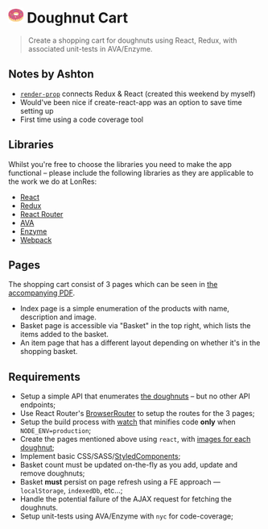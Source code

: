 # <img src="/doughnut.svg" width="30" /> Doughnut Cart

> Create a shopping cart for doughnuts using React, Redux, with associated unit-tests in AVA/Enzyme.

## Notes by Ashton

* [`render-prop`](https://ashtonsix.com/render-prop) connects Redux & React (created this weekend by myself)
* Would've been nice if create-react-app was an option to save time setting up
* First time using a code coverage tool

## Libraries

Whilst you're free to choose the libraries you need to make the app functional &ndash; please include the following libraries as they are applicable to the work we do at LonRes:

* [React](https://github.com/facebook/react)
* [Redux](https://github.com/reactjs/redux)
* [React Router](https://github.com/ReactTraining/react-router/)
* [AVA](https://github.com/avajs/ava)
* [Enzyme](https://github.com/airbnb/enzyme)
* [Webpack](https://github.com/webpack/webpack)

## Pages

The shopping cart consist of 3 pages which can be seen in [the accompanying PDF](/Pages.pdf).

* Index page is a simple enumeration of the products with name, description and image.
* Basket page is accessible via "Basket" in the top right, which lists the items added to the basket.
* An item page that has a different layout depending on whether it's in the shopping basket.

## Requirements

* Setup a simple API that enumerates [the doughnuts](/server/doughnuts.json) &ndash; but no other API endpoints;
* Use React Router's [BrowserRouter](https://reacttraining.com/react-router/web/api/BrowserRouter) to setup the routes for the 3 pages;
* Setup the build process with [watch](https://webpack.js.org/configuration/watch/) that minifies code **only** when `NODE_ENV=production`;
* Create the pages mentioned above using `react`, with [images for each doughnut](/media);
* Implement basic CSS/SASS/[StyledComponents](https://github.com/styled-components/styled-components);
* Basket count must be updated on-the-fly as you add, update and remove doughnuts;
* Basket **must** persist on page refresh using a FE approach &mdash; `localStorage`, `indexedDb`, etc...;
* Handle the potential failure of the AJAX request for fetching the doughnuts.
* Setup unit-tests using AVA/Enzyme with `nyc` for code-coverage;

